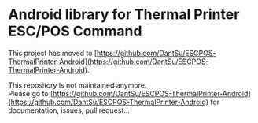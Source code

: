 # Android library for Thermal Printer ESC/POS Command

This project has moved to [https://github.com/DantSu/ESCPOS-ThermalPrinter-Android](https://github.com/DantSu/ESCPOS-ThermalPrinter-Android).

This repository is not maintained anymore.  
Please go to [https://github.com/DantSu/ESCPOS-ThermalPrinter-Android](https://github.com/DantSu/ESCPOS-ThermalPrinter-Android) for documentation, issues, pull request...
